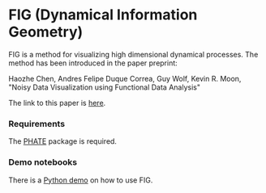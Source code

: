# FIG (Dynamical Information Geometry)


FIG is a method for visualizing high dimensional dynamical processes. The method has been introduced in the paper preprint: 

Haozhe Chen, Andres Felipe Duque Correa, Guy Wolf, Kevin R. Moon, "Noisy Data Visualization using Functional Data Analysis" 

The link to this paper is [here](https://arxiv.org/abs/2406.03396). 


### Requirements

The [PHATE](https://github.com/KrishnaswamyLab/PHATE/tree/master/Python) package is required. 

### Demo notebooks 

There is a [Python demo](https://github.com/KevinMoonLab/DIG/blob/master/DIG_python/EEG_demo.ipynb) on how to use FIG. 